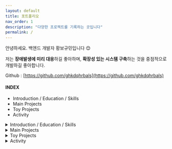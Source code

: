 ```yaml
---
layout: default
title: 포트폴리오
nav_order: 1
description: "다양한 프로젝트를 기록하는 곳입니다"
permalink: /
---
```



안녕하세요. 백엔드 개발자 황보규민입니다 😊

저는 **장애발생에 미리 대응**하길 좋아하며, **확장성 있는 시스템 구축**하는 것을 중점적으로 개발하길 좋아합니다.

Github : [https://github.com/ghkdqhrbals](https://github.com/ghkdqhrbals)

#### INDEX
- Introduction / Education / Skills
- Main Projects
- Toy Projects
- Activity

<details><summary>Introduction / Education / Skills</summary><div markdown="1">

<div class="header-cv" markdown="1">

# Introduction

</div>

<div class="lines">
</div>

저는 장애발생에 미리 대응하길 좋아하며, 확장성 있는 시스템 구축하는 것을 중점적으로 개발하길 좋아합니다. 

따라서 저는 다음과 같이 기술을 적용한 경험이 있습니다. 

* **실시간 채팅 서버 프로젝트** (Spring-boot/Java)
  > #### 확장성 있는 시스템 구축
  > 1. MQ Kafka 를 통해 Consumer 별 오프셋을 제공함으로써 서버를 수평확장하기 쉬운 아키텍처를 구성하였습니다.
  > 2. Docker 를 통해 약 **20개**의 컨테이너를 자동으로 관리하며, 이미지 재사용성을 높이고, 환경관리를 통합하였습니다.
  > 3. API gateway 를 통해 백엔드의 통합 entry point를 제공하고, 로드밸런싱을 적용함으로써 외부에서 쉽게 접근하고 확장이 용이하도록 설계하였습니다.
  > 4. Saga 의 Orchestration 형태로 유저 서비스 기능을 구현하였습니다. 또한 이벤트 성공여부들을 클라이언트에 반환하기 위해 SSE(WebFlux) 로 전송 합니다.
  >
  > #### 장애대응
  > 1. Kafka 를 multi-broker로 설정하고 메세지들의 replica를 설정함으로써, 메세지 유실장애에 대응하였습니다.
  > 2. Debezium/JDBC-sink-connector을 통해 백업 DB를 설정함으로써, DB 유실장애에 대응하였습니다(인증DB는 AWS-RDS 백업기능으로 대체하였습니다).
  > 3. JDBC-Batch, 쿼리빈도 최적화, 로드밸런싱을 통해, 대용량 트래픽 장애에 대응하였습니다.
  > 4. 멀티스레딩 및 퓨쳐객체를 통해 DB쿼리기능(blocking), MQ 메세지 송신기능(non-blocking), 서비스 알고리즘(non-blocking + blocking)을 구현함으로써, **성능 장애에 대응**하였습니다.
  > 5. ELK 스택, Kafdrop 을 통해 Kafka 내부 및 서비스를 **모니터링**함으로써, 병목현상 원인을 파악하였습니다.
  > 6. 직접 만든 [HTTP Benchmark Tool](https://github.com/ghkdqhrbals/gotybench)를 통해 서버 부하를 측정하였습니다.
  >
  > ![img](assets/img/rds/result.png)
  >
  > |                       | Local                                         | Container                                   | Nginx+Container                             |
  > | --------------------- | --------------------------------------------- | ------------------------------------------- | ------------------------------------------- |
  > | Request Thread : 10   | AVG:**34.28**ms, MAX:633.4ms, MIN:17.74ms     | AVG:**47.33**ms, MAX:1094.04ms, MIN:23.65ms | AVG:**47.41**ms, MAX:1110.89ms, MIN:23.23ms |
  > | Request Thread : 100  | AVG:**106.15**ms, MAX:822.36ms, MIN:18.26ms   | AVG:190.93ms, MAX:756.37ms, MIN:30.14ms     | AVG:320.01ms, MAX:2357.13ms, MIN:32.69ms    |
  > | Request Thread : 500  | AVG:**547.98**ms, MAX:2610.97ms, MIN:24.80ms  | AVG:971.29ms, MAX:5768.36ms, MIN:28.29ms    | AVG:982.68ms, MAX:4768.08ms, MIN:30.1ms     |
  > | Request Thread : 1000 | AVG:**1184.84**ms, MAX:5455.63ms, MIN:27.25ms | AVG:1550.86ms, MAX:6895.59ms, MIN:37.54ms   | AVG:1820.41ms, MAX:9866.15ms, MIN:39.19ms   |

* **뱅킹 백엔드 서버** (Gin/Golang)
  > #### 확장성 있는 시스템 구축
  > * Docker/Kubernetes 를 통해 각각의 `Pod`들의 재시작/실행을 자동화하였으며, replica 설정을 통해 쉽게 확장용이하도록 설계하였습니다.
  >
  > #### 장애대응
  > 1. AWS의 secret 저장소를 활용하여, 키 보안장애에 대응하였습니다.
  > 2. JWT 토큰과 PASETO 토큰을 인증에 사용함으로써, 서버의 세션 과부화에 대응하였습니다.
  > 3. Bcrpyt 암호화를 사용자 패스워드에 적용함으로서, DB 탈취 시 사용자의 원본 패스워드 탈취에 대응하였습니다.
  > 4. TLS 인증서를 Ingress에 적용함으로써, 패킷 탈취에 대응하였습니다.




<div class="header-cv" markdown="1">

# Education
</div>
<div class="lines">
</div>

* **부산대학교(석사)**
    * 기간 : 2020년 09월 ~ 2022년 08월 GPA: 4.25
    * 전공 : 컴퓨터공학
* **부산대학교(학사)**
    * 기간 : 2014년 03월 ~ 2020년 08월
    * 전공 : 컴퓨터공학
* **부일외국어고등학교**
    * 2010-03 ~ 2013-02
<div class="header-cv" markdown="1">

# Skill
</div>
<div class="lines">
</div>

* Backend
    * Java, Golang
    * Spring Boot, Spring Data JPA, Spring Cloud, Spring Security, Spring WebFlux, Gin
    * Junit5, Mockito, Gmock
    * Gradle
    * IntelliJ, Visual Studio Code
* DevOps
    * PostgreSQL, ELK stack
    * AWS route-53, EC2, RDS
    * Kafka, Docker
    * Linux

   
</div></details>



<details><summary>Main Projects</summary><div markdown="1">

<div class="header-cv" markdown="1">

# Main Projects

</div>
<div class="lines">
</div>


[개발과정](https://ghkdqhrbals.github.io/portfolios/docs/project/){: .btn .btn-primary .fs-2 .mb-4 .mb-md-0 .ml-5 } [Github](https://github.com/ghkdqhrbals/spring-chatting-server){: .btn .btn-black .fs-2 .mb-4 .mb-md-0 } [설명 및 시연영상 v4.2.1](https://www.youtube.com/watch?v=3VqwZ17XyEQ&t=625s){: .btn .btn-red .fs-2 .mb-4 .mb-md-0 }
* ## 📌 **실시간 채팅 서버 프로젝트** 
  * **개요** : Kafka와 ELK stack을 통해 실시간 트래픽 관찰 및 안전성과 확장성을 고려한 Spring-Java 기반 채팅 백엔드/프론트 서버 프로젝트입니다.
    * ### **성능 최적화** 
      1. JDBC-Batch 를 통해 INSERT 네트워크 로드 및 성능을 향상시켰습니다.
      2. CompletableFuture/Flux 를 통해 멀티스레딩과 Non-blocking을 구현하여 동시성 성능을 향상시켰습니다.
      3. 이벤트 트랜젝션을 RDB가 아닌 인메모리 Redis 캐시를 통해 관리함으로써 이벤트 Read/Write 성능을 향상시켰습니다.
      4. Kafka-Batch/linger 을 통해 메세지 네트워크 전송 로드를 감소시켰습니다.
      5. postgresql 에 비활성화된 인덱싱을 활성화 및 JPA-Batch 를 통해 SELECT 성능을 향상시켰습니다.
      6. Kafka-Concurrency-Listener 을 통해 토픽 파티션 별 Consumer 을 설정하여 멀티스레드로 읽을 수 있도록 설계함으로써 성능을 향상시켰습니다.
      7. 불필요한 SQL 빈도를 낮춤으로써 성능을 향상시켰습니다.
      8. 이벤트 기반 Web Server 인 Undertow 를 사용함으로써 대용량 트래픽 처리 성능을 향상시켰습니다.
      9. 세션 DB관리 부담을 없애기 위해 Spring-Security에 JWT를 적용하였으며, 토큰의 Payload에 permission 정보를 기반으로 인가를 설정하였습니다.
      10. 성능 최적화에 필요한 HTTP Benchmark Tool 을 직접 만들어 측정하였습니다.


      결론적으로 유저저장API(인증서버 -> 고객서버 / 채팅서버 유저 저장) 성능 **110%**, 향상/채팅 저장 API(Mono) 성능 **470%** 향상되었습니다.
    
    * ### **마이크로서비스**
      1. Kafka MQ 를 통해 채팅서버 / 인증서버 / 고객서버 / 주문서버 / 물품관리서버 가 MSA Saga-Orchestration 형태로 통신하도록 구현하였습니다.
      2. 이벤트 스키마 설계를 통해 하나의 요청이 여러 서버에서 동일한 트랜젝션으로 수행되도록 구현하고 보상 이벤트 또한 구현하였습니다.
      3. Redis 캐시를 통해 빠른 이벤트 트랜젝션 관리를 수행하였습니다.
    * ### **모니터링**
      1. ELK stack 을 통해 Kafka 내부 메세지 트래픽 빈도를 그래프화 하였습니다.
      2. Kafka-drop 을 통해 Broker 상태 및 메세지를 직접 관찰할 수 있도록 설정했습니다.
    * ### **장애대응**
      1. 3대의 Kafka Broker 를 통해 Broker 가 다운되어도 다른 Broker 가 이어서 수행할 수 있도록 설계하였습니다.
      2. Eureka와 Spring-Cloud-Gateway 를 통해 별도의 Health check 없이 쉽게 확장가능하도로 설계하였습니다. 즉, 서비스가 다운되더라도 다른 동일 서비스와 자동적으로 연결됩니다.
      3. Debezium/JDBC-Sink-Connector 을 통해 백업DB를 구축함으로써 DB 장애에 대응하도록 설계하였습니다.
      4. Future Callback 을 통해 모든 기본적인 에러처리를 수행하였습니다.
    * ### **자동화**
      1. Spring-Cloud (Eureka, Gateway, Config)를 통해 서비스 통합관리를 수행하였습니다.
      2. Docker-compose 을 통해 20개의 서비스 실행순서 관리 및 자동화를 진행하였습니다.
      3. 쉘스크립트 를 통해 Kafka-Connector 설정을 자동화 하였습니다.
  * **기간** : 2022년 10월 ~ current (6개월)
  * **인원** : 1인
  * <details><summary>사용기술 펼치기</summary><div markdown="1">

    | 사용기술 | 내용 |
    | -------- | :--- ||
    | ELK stack                    | Elastic Search + Logstash + Kibana 를 통한 통계수집/시각화 [Image](https://ghkdqhrbals.github.io/assets/img/es/5.png) |
    | Kafka                        | 3대의 Broker과 replica들을 통한 안전성 및 확장성 제공. MSA 백본망으로 사용                                                                 |
    | Debezium/JDBC-Sink-connector | Kafka를 통한 백업 DB uni-directional sync [Details](https://ghkdqhrbals.github.io/posts/chatting(9)/)                 |
    | Docker                       | 서버/DB/Kafka/Connector/ELK/Monitoring/etc. 실행 자동화                                                               |
    | Nginx/Spring-Cloud-gateway   | API gateway로써 채팅서버 및 인증서버를 묶어서 통합 RestApi entry point 제공                                           |
    | Stomp                        | 채팅 실시간성 제공                                                                                                    |
    | JPA + JDBC                   | INSERT 문 JDBC 배치 프로세싱, 비동기 DB 관리                                                                          |
    | AWS RDS                      | authDB에 적용되었으며, Postgresql 성능지표 시각화                                                                     |
    | Spring-Security              | Reactor 기반 JWT 인증 및 유저 Role 별 인가 설정                                                                     |
    | Spring-Cloud                 | Eureka 및 Config-Server 설정으로 자동 yaml 배포 및 확장성 고려                                                                |

    </div>
    </details>
  * <details><summary>아키텍처</summary><div markdown="1">
    
    ![image](assets/img/msa/21.svg)

    </div>
    </details>
    
      
  * <details><summary>시각화된 자료 펼치기</summary><div markdown="1">
    
    ![시각화](assets/images/a.png)
    
    </div></details>
    
<div class="empty-line">
</div>


[Github](https://github.com/ghkdqhrbals/golang-backend-master){: .btn .btn-black .fs-2 .mb-4 .mb-md-0 .ml-5} 
* ## 📌 **뱅킹 백엔드 서버** 
  * **개요** : Gin-Golang 기반 뱅킹 RestAPI 백엔드 서버입니다
    * ### **배포 자동화**
      1. GitActions로 AWS-ECR에 도커 이미지를 저장하는 CI/CD 파이프라인을 구축하였습니다.
      2. AWS-IAM/EKS 을 통해 자동적으로 ECR에서 이미지EKS에서 컨테이너를 확장할 수 있도록 구현하였습니다.
      3. Sqlc 을 통해 Spring-Data-JPA 처럼 인터페이스를 자동적으로 생성하도록 구현하였습니다.
      4. Docker-compose 를 통해 Local에서도의 개발을 자동화하였습니다.
    * ### **서버 리소스 최적화**
      1. JWT 토큰과 PASETO 토큰을 통해 서버의 세션유지 및 인증에 소모되는 리소스를 감소시켰습니다.
      2. AWS-EKS Ingress 서비스의 Nginx 에 Round-robin를 기반으로 LoadBalancing을 적용하여 서비스의 부하를 분산시켰습니다.
       
  * **기간** : 2022.06 ~ 2022.09 (4개월)
  * **인원** : 1인
  * <details><summary>사용기술 펼치기</summary><div markdown="1">

    | 사용기술   | 내용                                                                                                                                                         |
    | :--------- | :----------------------------------------------------------------------------------------------------------------------------------------------------------- |
    | AWS        | Git-workflow와 ECR/EKS/Route-53/IAM/secret-manager/RDS를 연동하여 CI/CD 파이프라인 구축 [Image](https://ghkdqhrbals.github.io/assets/img/golang/deploy.jpeg) |
    | JWT        | 인증토큰으로 세션유지 리소스 최적화                                                                                                                          |
    | Bcrypt     | HASH(password + salt) 로 안전한 DB 저장 [Image](https://ghkdqhrbals.github.io/assets/img/golang/safe-password-storing.jpeg)                                  |
    | Sqlc       | sql문 인터페이스화                                                                                                                                           |
    | Docker/K8S | 서버+DB CI                                                                                                                                                   |
    | Gin        | RestApi 구현 [Details](https://github.com/ghkdqhrbals/golang-backend-master/wiki/ghkdqhrbals:gin)                                                            |
    | Viper      | 외부 configuration 의존성 주입 [Details](https://github.com/ghkdqhrbals/golang-backend-master/wiki/ghkdqhrbals:viper)                                        |
    | Gmock      | mock test [Details](https://github.com/ghkdqhrbals/golang-backend-master/wiki/ghkdqhrbals:mockdb)                                                            |

    </div>
    </details>
    
<div class="empty-line">
</div>



[개요확인](https://ghkdqhrbals.github.io/portfolios/docs/Blockchain/){: .btn .btn-primary .fs-2 .mb-4 .mb-md-0 .ml-5 } [논문확인](https://scienceon.kisti.re.kr/srch/selectPORSrchArticleOrgnl.do?cn=DIKO0016457502){: .btn .btn-blue .fs-2 .mb-4 .mb-md-0 .ml-5} [소개영상](https://www.youtube.com/watch?v=HbAPQwbNtfw){: .btn .btn-red .fs-2 .mb-4 .mb-md-0 }
* ## 📌 **다중 Geth 취약점을 이용한 블록체인 이클립스 공격 설계** 
  * **개요** : Golang으로 제작된 이더리움 클라이언트(~1.9.25v)를 마비시키는 공격설계 논문입니다
    * ### **모니터링**
      공격받는 노드의 현재 리소스 소모 상태를 하트비트를 통해 확인할 수 있도록 설계하였습니다. 또한 이를 이용하여 공격 패킷의 개수를 최적화 하였습니다.
    * ### **성능개선**
      공격 패킷을 미리 생성함으로써 초당 전송할 수 있는 패킷개수를 **210% 증가**시킬 수 있었습니다.
    * ### **IP spoofing**
      UDP 패킷 내 소스 주소 및 포트를 랜덤하게 설정하여 희생자가 공격을 알아채지 못하도록 설정하였습니다.
  * **기간** : 2020.09 ~ 2022.08 (2년)
  * **인원** : 3인(1저자)
  * <details><summary>사용기술 펼치기</summary><div markdown="1">

    | 사용기술          | 내용                                                                                                                                                                             |
    | :---------------- | :------------------------------------------------------------------------------------------------------------------------------------------------------------------------------- |
    | DDoS              | UDP-based 분산 DoS 공격을 통한 노드의 연산 자원을 강제로 소모되도록 유도                                                                                                         |
    | Ethereum-analysis | 이더리움 Geth 클라이언트의 라우팅 테이블 + 패킷 분석을 통한 내부구조 확인                                                                                                        |
    | IP 변환           | UDP-based DoS공격 + IP 변환을 통해 희생자 노드의 공격방어율 하락 유도                                                                                                            |
    | HeartBeat         | 희생자 노드의 HeartBeat 관측을 통해 공격 패킷개수 최적화                                                                                                                         |
    | Kademlia DHT      | 해당 테이블은 P2P상에서 연결하고자 하는 노드들을 저장하는 라우팅 테이블. 본 공격은 이를 드롭                                                                                     |
    | Eclipse Attack    | 노드 고립 유도하여 블록 동기화 과정 진입 억제 [추가논문확인](https://ghkdqhrbals.github.io/assets/img/EthereumEclipseAttackAnalysis.pdf){: .btn .btn-blue .fs-2 .mb-4 .mb-md-0 } |

    </div>
    </details>
  * <details><summary>아키텍처 펼치기</summary><div markdown="1">
  
    ![image](assets/images/attack.png)
    </div>
    </details>
    


</div></details>

<details><summary>Toy Projects</summary><div markdown="1">

<div class="header-cv" markdown="1">
# Toy Projects
</div>

<div class="lines">
</div>


[개발과정](https://ghkdqhrbals.github.io/portfolios/docs/project/2023-01-15-chatting(11)/){: .btn .btn-primary .fs-2 .mb-4 .mb-md-0 .mr-2 .ml-5} [Github](https://github.com/ghkdqhrbals/gotybench){: .btn .btn-black .fs-2 .mb-4 .mb-md-0 } [설명 및 시연영상](https://www.youtube.com/watch?v=cV3ILCrfsco){: .btn .btn-red .fs-2 .mb-4 .mb-md-0 }
* ## 📌 **HTTP Benchmark Tool 개발**
  ![img](assets/img/rds/24.gif)
  * **개요** : Golang, net/http 기반 다량의 HTTP를 전송하여 서버를 테스트할 수 있는 시뮬레이터입니다.
    * ### **동시성 고려**
      1. goroutine 경량 멀티 스레드를 사용하였으며, 채널을 통해 통신하도록 설정하였습니다. 본 테스트는 많은 수의 스레드를 돌리기에 Thread-safe 하게 설계해야합니다. 그래서 응답결과분석을 단일 스레드로 돌리고, 채널을 통해 다른 스레드로부터의 응답을 가져와서 스레드 stack 에서 처리할 수 있도록 설계함으로써 성능과 안전성을 향상시켰습니다.
    * ### **사용자 편의성 고려**
      1. flag 를 사용하여 사용자 편의성을 증가시켰습니다.
      2. Dynamic-Struct를 통해 Fuzzing 하고자 하는 Json 오브젝트를 자동적으로 생성할 수 있도록 설계하였습니다.
      3. 테스트 기록을 확인할 수 있도록 로그 서버를 제공함으로써 사용자 편의성을 증가시켰습니다.
      4. uilive, graphing, fatih 를 통해 평균응답/최대응답/최소응답 Rate 및 시간에 따른 응답속도를 그래프화하여 한눈에 보기 편하도록 구현하였습니다.
  * **기간** : 2023.01 ~ 2023.03
  * **인원** : 1인
  
  * <details><summary>사용기술 펼치기</summary><div markdown="1">

    | 사용기술 | 내용 |
    | -------- | :--- ||
    | Docker            | 환경설정 및 빌드&테스트 자동화                                  |
    | Viper             | 외부 configuration 의존성 주입                                  |
    | Dynamic structure | 오브젝트 필드 Dynamic 생성                                      |
    | Multi-threading   | 경량 고루틴 스레드 생성 및 스레드간 채널생성을 통해 동시성 증가 |
    | net/http          | 벤치마크 툴 클라이언트의 http 통신 설정                         |

    </div>
    </details>
    
  * <details><summary>테스트 결과 펼치기</summary><div markdown="1">

    ![img](assets/img/rds/33.png)

    </div>
    </details>

<div class="empty-line">
</div>

[Github](https://github.com/ghkdqhrbals/blockchain-with-python){: .btn .btn-black .fs-2 .mb-4 .mb-md-0 .ml-5}
* ## 📌 **블록체인 기반 친환경 에너지 거래 플랫폼 프로토타입** 
  * **개요** : python으로 제작된 블록체인 기반 친환경 에너지 거래 플랫폼의 프로토타입입니다. 합의 알고리즘에 집중하였습니다.
    * ### **새로운 합의 알고리즘 설계**
      REC의 쌍방계약 형태에 맞춰 블록체인 트랜잭션을 이중서명 구조로 새롭게 제안합니다.
  * **기간** : 2021.03 ~ 2021.06
  * **인원** : 2인(팀원)
  * <details><summary>사용기술 펼치기</summary><div markdown="1">

    | 사용기술         | 내용                                                                                                                                                                   |
    | :--------------- | :--------------------------------------------------------------------------------------------------------------------------------------------------------------------- |
    | 블록 생성자 결정 | 동기화된 네트워크에서 랜덤한 생성자를 결정할 수 있는 알고리즘 제작 = `𝑀𝑖𝑛𝑒𝑟=𝑀𝑎𝑥_𝐴𝑑𝑑𝑟 (ℎ𝑎𝑠ℎ(𝑃𝑟𝑒𝑣𝐵𝑙𝑜𝑐𝑘𝐻𝑎𝑠ℎ,𝐴𝑑𝑑𝑟)` `𝑀𝑎𝑥_𝐴𝑑𝑑𝑟`값이 가장 큰 노드가 블록 생성자로 결정됩니다 |
    | 블록 완결        | 합의에 의한 Block confirmation `∑(0<𝑖<𝑑)𝑅𝐸100_𝑖^𝑎𝑔𝑟𝑒𝑒 ≥2/3 𝑅𝐸100_𝑡𝑜𝑡𝑎𝑙` (PBFT와 동일)                                                                                  |

    </div>
    </details>

<div class="empty-line">
</div>


[개발과정](https://ghkdqhrbals.github.io/portfolios/docs/기타/toyp2/){: .btn .btn-primary .fs-2 .mb-4 .mb-md-0 .ml-5 } [Github](https://github.com/ghkdqhrbals/Malware_LSTM){: .btn .btn-black .fs-2 .mb-4 .mb-md-0 .ml-5}
* 📌 **빈도수 모델을 통한 악성 파워쉘 스크립트 탐지**
  * **개요** : python으로 제작된 Fileless Malware 중 파워쉘 스크립트 탐지 툴입니다.
    * #### 탐지 유연성 개선
      LSTM 와 TF/IDF 의 앙상블을 통해 기존 스태틱 탐지에 유연성을 더하였습니다.
    * #### 비난독화 고려
      난독화된 악성코드를 분석하는 것은 오히려 성능에 악영향을 미칩니다. 따라서 저희는 Revoke Expression으로 난독화 정도를 파악한 뒤, Power Decoder을 통해 다양한 방법으로 비난독화를 진행하였습니다. 
  * **기간** : 2021.09 ~ 2021.12
  * **인원** : 3인(팀장)
  * <details><summary>사용기술 펼치기</summary><div markdown="1">

    | 사용기술                    | 내용                                                                                                                                                                      |
    | :-------------------------- | :------------------------------------------------------------------------------------------------------------------------------------------------------------------------ |
    | Pattern Analysis            | Fileless Malware 의 특성인 메모리 상 동작하는 악성 스크립트의 패턴을 분석                                                                                                 |
    | Powershell Malware Analysis | 악성 파워쉘 스크립트의 패턴을 분석 [논문 분석 자료](https://ghkdqhrbals.github.io/assets/img/golang/study-powershell-malware.pdf){: .btn .btn-blue .fs-2 .mb-4 .mb-md-0 } |
    | 비난독화                    | 난독화 된 악성 스크립트를 탐지를 위해 비난독화 진행(base64-encoding + etc.)                                                                                               |
    | TF-IDF                      | 빈도수 기반 모델 사용                                                                                                                                                     |

    </div>
    </details>
  * <details><summary>아키텍처 펼치기</summary><div markdown="1">

    ![attackon](assets/images/powershell2.png)
    </div>
    </details>
  
</div></details>
  
  


<details><summary>Activity</summary><div markdown="1">

<div class="header-cv" markdown="1">
# Activity
</div>
<div class="lines">
</div>

| 날짜                         | 분류       | 내용                                                                                                                                                                                                         |
|----------------------------|----------|------------------------------------------------------------------------------------------------------------------------------------------------------------------------------------------------------------|
| 2022년 01월 ~<br/>2022년 12월  | 특허 출원    | 블록체인 클라이언트 취약점 탐지 방법 및 취약점 탐지 장치                                                                                                                                                                           |
| 2021년 12월  | 학술대회 참여  | [N-gram과 위협 행위 기반의 Windows 악성코드 패밀리 주요 유형 패턴 분석](http://rs2.riss4u.net/search/detail/DetailView.do?p_mat_type=1a0202e37d52c72d&control_no=47f3a8517a86ee8f7f7a54760bb41745&keyword=황보규민)                   |
| 2021년 09월 ~ <br/>2021년 11월 | SW 등록    | RE100(알이100) 실현을 위한 블록체인 기반 REC(신재생에너지공급인증서) 거래 플랫폼 프로토타입 [C-2021-044149](https://www.ntis.go.kr/outcomes/popup/srchTotlSpwr.do?cmd=view&rstId=SNW-2021-00312106034&returnURI=null&pageCode=RI_SW_RST_DTL) |
| 2021년 09월 ~ <br/>2021년 11월 | 대회참여     | Convergence Security Graduate School Hackathon Competition                                                                                                                                                 |
| 2021년 09월 ~ <br/>2021년 12월 | 대회참여(4등) | 2021 Cybersecurity AI/big data challenge, Korea Internet & Security Agency(KISA) - 파일리스 악성코드탐지 부문                                                                                                          |
| 2020년 09월 ~ <br/>2020년 12월 | 대회참여(3등) | 2020 K-cyber security challenge, Korea Internet & Security Agency(KISA) - 개인정보보호 부문                                                                                                                        |
| 2019년 06월 ~ <br/>2019년 9월  | 교환학생     | Summer education program in San Jose State Univ. 1 Washinton Square, CA, USA                                                                                                                               |
| 2017년 12월 ~ <br/>2018년 3월  | 교환학생     | Winter education program in HELP Univ. Bukit Damansara 50490 Kuala Lumpur, Malaysia                                                                                                                        |

</div></details>